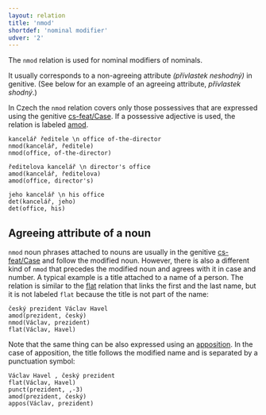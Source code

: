 ```yaml
---
layout: relation
title: 'nmod'
shortdef: 'nominal modifier'
udver: '2'
---
```


The `nmod` relation is used for nominal modifiers of nominals.

It usually corresponds to a non-agreeing attribute _(přívlastek neshodný)_
in genitive. (See below for an example of an agreeing attribute, _přívlastek shodný_.)

In Czech the `nmod` relation covers only those possessives that are expressed using the genitive [cs-feat/Case]().
If a possessive adjective is used, the relation is labeled [amod]().

~~~ sdparse
kancelář ředitele \n office of-the-director
nmod(kancelář, ředitele)
nmod(office, of-the-director)
~~~

~~~ sdparse
ředitelova kancelář \n director's office
amod(kancelář, ředitelova)
amod(office, director's)
~~~

~~~ sdparse
jeho kancelář \n his office
det(kancelář, jeho)
det(office, his)
~~~

## Agreeing attribute of a noun

`nmod` noun phrases attached to nouns are usually in the genitive [cs-feat/Case]() and follow the modified noun.
However, there is also a different kind of `nmod` that precedes the modified noun and agrees with it in case and number.
A typical example is a title attached to a name of a person. The relation is similar to the [flat]() relation
that links the first and the last name, but it is not labeled `flat` because the title is not part of the name:

~~~ sdparse
český prezident Václav Havel
amod(prezident, český)
nmod(Václav, prezident)
flat(Václav, Havel)
~~~

Note that the same thing can be also expressed using an [apposition](appos).
In the case of apposition, the title follows the modified name and is separated by a punctuation symbol:

~~~ sdparse
Václav Havel , český prezident
flat(Václav, Havel)
punct(prezident, ,-3)
amod(prezident, český)
appos(Václav, prezident)
~~~
<!-- Interlanguage links updated St lis 3 20:58:57 CET 2021 -->
